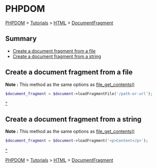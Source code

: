 # PHPDOM
[PHPDOM](../../../readme.md#summary) >
[Tutorials](../../readme.md#summary) >
[HTML](../readme.md#summary) >
[DocumentFragment](./readme.md#summary)

## <a name="summary">Summary</a>
* [Create a document fragment from a file](#Create-a-document-fragment-from-a-file)
* [Create a document fragment from a string](#Create-a-document-fragment-from-a-string)

## <a name="Create-a-document-fragment-from-a-file">Create a document fragment from a file</a>
<b>Note :</b> This method as the same options as [file_get_contents()](http://php.net/manual/function.file-get-contents.php)
````PHP
$document_fragment = $document->loadFragmentFile('/path-or-url');
````
[^](#summary)

## <a name="Create-a-document-fragment-from-a-string">Create a document fragment from a string</a>
<b>Note :</b> This method as the same options as [file_get_contents()](http://php.net/manual/function.file-get-contents.php)
````PHP
$document_fragment = $document->loadFragment('<p>Content</p>');
````
[^](#summary)

[PHPDOM](../../../readme.md#summary) >
[Tutorials](../../readme.md#summary) >
[HTML](../readme.md#summary) >
[DocumentFragment](./readme.md#summary)